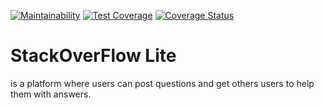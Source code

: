 [![Maintainability](https://api.codeclimate.com/v1/badges/00e0c0d02db50dfc3f1c/maintainability)](https://codeclimate.com/github/gbols/api-endpoint/maintainability) [![Test Coverage](https://api.codeclimate.com/v1/badges/00e0c0d02db50dfc3f1c/test_coverage)](https://codeclimate.com/github/gbols/api-endpoint/test_coverage) [![Coverage Status](https://coveralls.io/repos/github/gbols/api-endpoint/badge.svg?branch=develop)](https://coveralls.io/github/gbols/api-endpoint?branch=develop)
# StackOverFlow Lite 
is a platform where users can post questions and get others users to help them with answers.
